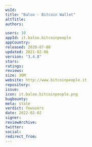 ```yaml
---
wsId: 
title: "Baloo - Bitcoin Wallet"
altTitle: 
authors:

users: 10
appId: it.baloo.bitcoinpeople
appCountry: 
released: 2020-07-08
updated: 2021-02-06
version: "3.4.8"
stars: 
ratings: 
reviews: 
size: 36M
website: http://www.bitcoinpeople.it
repository: 
issue: 
icon: it.baloo.bitcoinpeople.png
bugbounty: 
meta: stale
verdict: fewusers
date: 2022-02-02
signer: 
reviewArchive:
twitter: 
social:
redirect_from:
---
```


